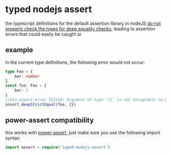 # typed nodejs assert
the typescript definitions for the default assertion library in nodeJS [do not properly check the types for deep
equality checks](https://github.com/DefinitelyTyped/DefinitelyTyped/pull/50274), leading to assertion errors that could
easily be caught ar

## example
in the current type definitions, the following error would not occur:
```ts
type Foo = {
    bar: number
}
const foo: Foo = {
    bar: 1
}
//@ts-expect-error TS2345: Argument of type '{}' is not assignable to parameter of type 'Foo'. Property 'bar' is missing in type '{}' but required in type 'Foo'
assert.deepStrictEqual(foo, {})
```

## power-assert compatibility
this works with [power-assert](https://npmjs.org/power-assert), just make sure you use the following import syntax:
```ts
import assert = require('typed-nodejs-assert')
```